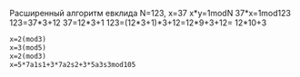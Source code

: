 Расширенный алгоритм евклида
N=123, x=37
x\*y=1modN
37\*x=1mod123
123=37\*3+12
37=12\*3+1
123=(12\*3+1)\*3+12=12\*9+3+12= 12\*10+3


```md
x=2(mod3)
x=3(mod5)
x=2(mod3)
x=5*7a1s1+3*7a2s2+3*5a3s3mod105
```
